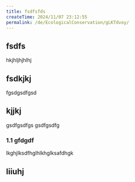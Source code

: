 ```yaml
---
title: fsdfsfds
createTime: 2024/11/07 23:12:55
permalink: /de/EcologicalConservation/gLKTdvoy/
---
```


## fsdfs
hkjhljhjhlhj
## fsdkjkj

fgsdgsdfgsd

## kjjkj

gsdfgsdfgs
gsdfgsdfg

### 1.1 gfdgdf


lkghjlksdfhglhlkhglksafdhgk

## liiuhj

